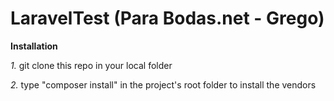 # LaravelTest (Para Bodas.net - Grego)

**Installation**

_1._ git clone this repo in your local folder

_2._ type "composer install" in the project's root folder to install the vendors
